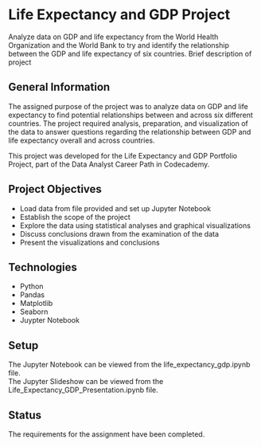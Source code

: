 # Life Expectancy and GDP Project
Analyze data on GDP and life expectancy from the World Health Organization and the World Bank to try and identify 
the relationship between the GDP and life expectancy of six countries.
Brief description of project
## General Information
The assigned purpose of the project was to analyze data on GDP and life expectancy to find potential relationships 
between and across six different countries.  The project required analysis, preparation, and visualization of the data
to answer questions regarding the relationship between GDP and life expectancy overall and across countries.
 
This project was developed for the Life Expectancy and GDP Portfolio Project, part of the Data Analyst Career Path in Codecademy.

## Project Objectives
- Load data from file provided and set up Jupyter Notebook
- Establish the scope of the project
- Explore the data using statistical analyses and graphical visualizations
- Discuss conclusions drawn from the examination of the data
- Present the visualizations and conclusions

## Technologies
- Python
- Pandas
- Matplotlib
- Seaborn
- Juypter Notebook

## Setup
The Jupyter Notebook can be viewed from the life_expectancy_gdp.ipynb file.\
The Jupyter Slideshow can be viewed from the Life_Expectancy_GDP_Presentation.ipynb file.

## Status
The requirements for the assignment have been completed.
